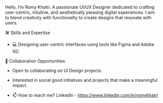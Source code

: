 Hello, I’m Romy Khatri.
A passionate UI/UX Designer dedicated to crafting user-centric, intuitive, and aesthetically pleasing digital experiences. I aim to blend creativity with functionality to create designs that resonate with users.
  
🛠️ Skills and Expertise
- 💻 Designing user-centric interfaces using tools like Figma and Adobe XD.
  
🤝 Collaboration Opportunities
- Open to collaborating on UI Design projects.
- Interested in social good initiatives and projects that make a meaningful impact.

- 📫 How to reach me?
LinkedIn - https://www.linkedin.com/in/romykhatri

<!---
romyjungchhetri/romyjungchhetri is a ✨ special ✨ repository because its `README.md` (this file) appears on your GitHub profile.
You can click the Preview link to take a look at your changes.
--->
